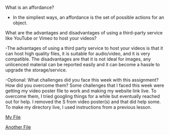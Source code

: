 What is an affordance?

- In the simpliest ways, an affordance is the set of possible actions for an object. 

What are the advantages and disadvantages of using a third-party service like YouTube or Vimeo to host your videos?

-The advantages of using a third party service to host your videos is that it can host high quality files, it is suitable for audio/video, and it is very compatible. The disadvantages are that it is not ideal for images, any unlicenced material can be reported easily and it can become a hassle to upgrade the storage/service. 

-Optional: What challenges did you face this week with this assignment? How did you overcome them?
Some challenges that I faced this week were getting my video poster file to work and making my website link live. To overcome them, I tried googling things for a while but eventually reached out for help. I removed the S from video poster(s) and that did help some. To make my directory live, I used instructions from a previous lesson.

[My File](./images/screenshot.png)

[Another File](./images/sscreenshot.png)
